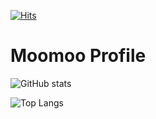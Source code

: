 [![Hits](https://hits.seeyoufarm.com/api/count/incr/badge.svg?url=https%3A%2F%2Fgithub.com%2Fdvmoomoodv&count_bg=%230BCF27&title_bg=%23555555&icon=&icon_color=%23E7E7E7&title=hits&edge_flat=false)](https://hits.seeyoufarm.com)

# Moomoo Profile

![GitHub stats](https://github-readme-stats.vercel.app/api?username=dvmoomoodv&count_private=true)

![Top Langs](https://github-readme-stats.vercel.app/api/top-langs/?username=dvmoomoodv)

